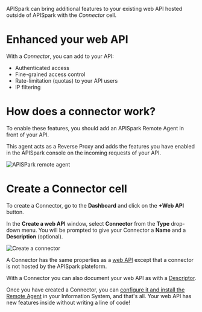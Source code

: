 
APISpark can bring additional features to your existing web API hosted outside of APISpark with the *Connector* cell.

# Enhanced your web API

With a *Connector*, you can add to your API:
* Authenticated access
* Fine-grained access control
* Rate-limitation (quotas) to your API users
* IP filtering

# How does a connector work?

To enable these features, you should add an APISpark Remote Agent in front of your API.

This agent acts as a Reverse Proxy and adds the features you have enabled in the APISpark console on the incoming requests of your API.

![APISPark remote agent](images/apispark-remote-agent.jpg "APISPark remote agent")

# Create a Connector cell

To create a Connector, go to the **Dashboard** and click on the **+Web API** button.

In the **Create a web API** window, select **Connector** from the **Type** drop-down menu. You will be prompted to give your Connector a **Name** and a **Description** (optional).

![Create a connector](images/create-connector.jpg "Create a connector")

A Connector has the same properties as a [web API](technical-resources/apispark/guide/create/overview "Web API") except that a connector is not hosted by the APISpark plateform.

With a Connector you can also document your web API as with a [Descriptor](technical-resources/apispark/guide/document/overview "Descriptor").

Once you have created a Connector, you can [configure it and install the Remote Agent](technical-resources/apispark/guide/manage/remote-agent "Remote Agent") in your Information System, and that's all. Your web API has new features inside without writing a line of code!
